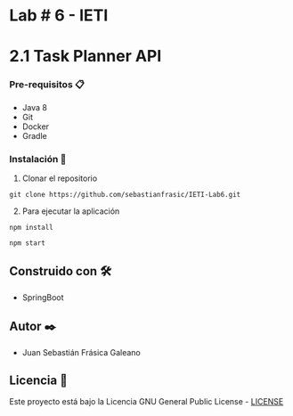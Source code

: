 # Lab # 6 - IETI
# 2.1 Task Planner API


### Pre-requisitos 📋

* Java 8
* Git
* Docker
* Gradle



### Instalación 🔧

1. Clonar el repositorio

```
git clone https://github.com/sebastianfrasic/IETI-Lab6.git
```


2. Para ejecutar la aplicación

```
npm install
```


```
npm start
```



## Construido con 🛠️

* SpringBoot


## Autor ✒️

* Juan Sebastián Frásica Galeano

## Licencia 📄

Este proyecto está bajo la Licencia GNU General Public License - [LICENSE](LICENSE) 
